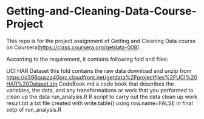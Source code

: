 Getting-and-Cleaning-Data-Course-Project
========================================

This repo is for the project assignment of Getting and Cleaning Data course on Coursera(https://class.coursera.org/getdata-008).

According to the requirement, it contains following fold and files:

UCI HAR Dataset		this fold contains the raw data download and unzip from https://d396qusza40orc.cloudfront.net/getdata%2Fprojectfiles%2FUCI%20HAR%20Dataset.zip
CodeBook.md			a code book that describes the variables, the data, and any transformations or work that you performed to clean up the data
run_analysis.R		R script to carry out the data clean up work
result.txt			a txt file created with write.table() using row.name=FALSE in final setp of run_analysis.R

